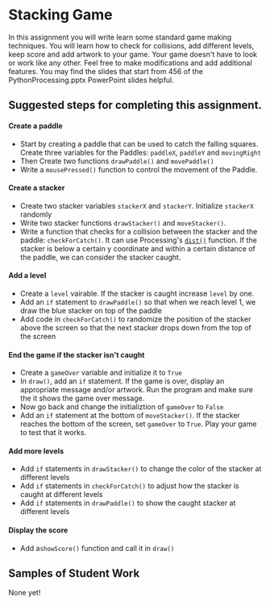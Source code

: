 Stacking Game
=======================
In this assignment you will write learn some standard game making techniques. You will learn how to check for collisions, add different levels, keep score and add artwork to your game. Your game doesn't have to look or work like any other. Feel free to make modifications and add additional features. You may find the slides that start from 456 of the PythonProcessing.pptx PowerPoint slides helpful.

Suggested steps for completing this assignment.  
--------

#### Create a paddle
* Start by creating a paddle that can be used to catch the falling squares. Create three variables for the Paddles: `paddleX`, `paddleY` and `movingRight`
* Then Create two functions `drawPaddle()` and `movePaddle()`
* Write a `mousePressed()` function to control the movement of the Paddle.
#### Create a stacker
* Create two stacker variables `stackerX` and `stackerY`. Initialize `stackerX` randomly
* Write two stacker functions `drawStacker()` and `moveStacker()`. 
* Write a function that checks for a collision between the stacker and the paddle: `checkForCatch()`. It can use Processing's [`dist()`](http://py.processing.org/reference/dist.html) function. If the stacker is below a certain y coordinate and within a certain distance of the paddle, we can consider the stacker caught.
#### Add a level
* Create a `level` vairable. If the stacker is caught increase `level` by one.
* Add an `if` statement to `drawPaddle()` so that when we reach level 1, we draw the blue stacker on top of the paddle
* Add code in `checkForCatch()` to randomize the position of the stacker above the screen so that the next stacker drops down from the top of the screen
#### End the game if the stacker isn't caught
* Create a `gameOver` variable and initialize it to `True`
* In `draw()`, add an `if` statement. If the game is over, display an appropriate message and/or artwork. Run the program and make sure the it shows the game over message.
* Now go back and change the initializtion of `gameOver` to `False`
* Add an `if` statement at the bottom of `moveStacker()`. If the stacker reaches the bottom of the screen, set `gameOver` to `True`. Play your game to test that it works.
#### Add more levels
* Add `if` statements in `drawStacker()` to change the color of the stacker at different levels
* Add `if` statements in `checkForCatch()` to adjust how the stacker is caught at different levels
* Add `if` statements in `drawPaddle()` to show the caught stacker at different levels
#### Display the score
* Add a`showScore()` function and call it in `draw()`

Samples of Student Work   
-----------------------   
None yet!  
